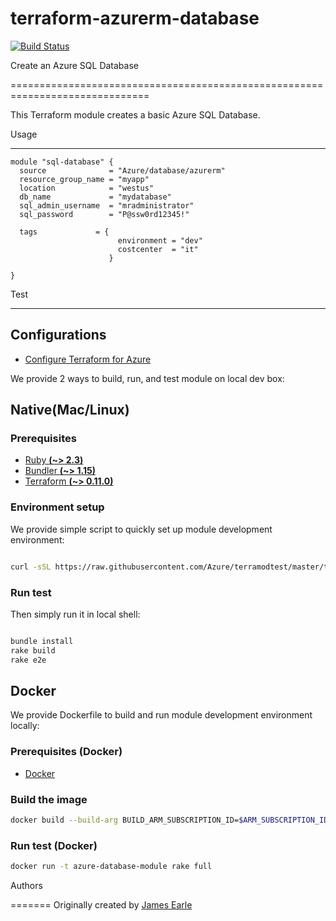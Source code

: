 # terraform-azurerm-database

[![Build Status](https://travis-ci.org/Azure/terraform-azurerm-database.svg?branch=master)](https://travis-ci.org/Azure/terraform-azurerm-database)

Create an Azure SQL Database

==============================================================================

This Terraform module creates a basic Azure SQL Database.

Usage

-----

```hcl
module "sql-database" {
  source              = "Azure/database/azurerm"
  resource_group_name = "myapp"
  location            = "westus"
  db_name             = "mydatabase"
  sql_admin_username  = "mradministrator"
  sql_password        = "P@ssw0rd12345!"

  tags             = {
                        environment = "dev"
                        costcenter  = "it"
                      }
  
}
```

Test

-----

## Configurations

- [Configure Terraform for Azure](https://docs.microsoft.com/en-us/azure/virtual-machines/linux/terraform-install-configure)

We provide 2 ways to build, run, and test module on local dev box:

## Native(Mac/Linux)

### Prerequisites

- [Ruby **(~> 2.3)**](https://www.ruby-lang.org/en/downloads/)
- [Bundler **(~> 1.15)**](https://bundler.io/)
- [Terraform **(~> 0.11.0)**](https://www.terraform.io/downloads.html)

### Environment setup

We provide simple script to quickly set up module development environment:

```sh

curl -sSL https://raw.githubusercontent.com/Azure/terramodtest/master/tool/env_setup.sh | sudo bash
```

### Run test

Then simply run it in local shell:

```sh

bundle install
rake build
rake e2e
```

## Docker

We provide Dockerfile to build and run module development environment locally:

### Prerequisites (Docker)

- [Docker](https://www.docker.com/community-edition#/download)

### Build the image

```sh
docker build --build-arg BUILD_ARM_SUBSCRIPTION_ID=$ARM_SUBSCRIPTION_ID --build-arg BUILD_ARM_CLIENT_ID=$ARM_CLIENT_ID --build-arg BUILD_ARM_CLIENT_SECRET=$ARM_CLIENT_SECRET --build-arg BUILD_ARM_TENANT_ID=$ARM_TENANT_ID -t azure-database-module .
```

### Run test (Docker)

```sh
docker run -t azure-database-module rake full
```

Authors

=======
Originally created by [James Earle](http://github.com/JamesEarle)

